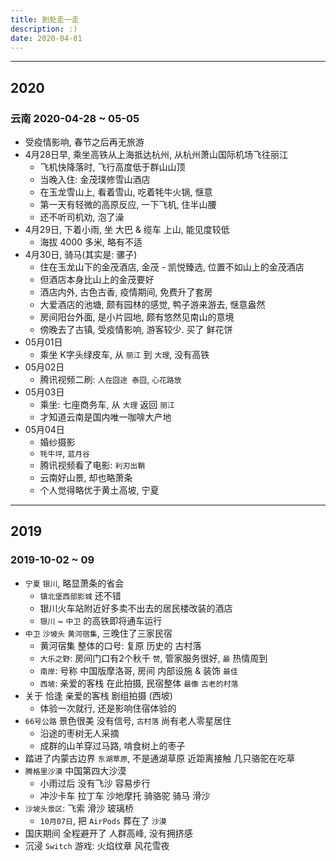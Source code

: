 ```yaml
---
title: 到处走一走
description: :)
date: 2020-04-01
---
```


------------------

## 2020

### 云南 2020-04-28 ~ 05-05

* 受疫情影响, 春节之后再无旅游
* 4月28日早, 乘坐高铁从上海抵达杭州, 从杭州萧山国际机场飞往丽江
  - 飞机快降落时, 飞行高度低于群山山顶
  - 当晚入住: 金茂璞修雪山酒店
  - 在玉龙雪山上, 看着雪山, 吃着牦牛火锅, 惬意
  - 第一天有轻微的高原反应, 一下飞机, 住半山腰
  - 还不听司机劝, 泡了澡
* 4月29日, 下着小雨, 坐 大巴 & 缆车 上山, 能见度较低
  - 海拔 4000 多米, 略有不适
* 4月30日, 骑马(其实是: 骡子)
  - 住在玉龙山下的金茂酒店, 金茂 - 凯悦臻选, 位置不如山上的金茂酒店
  - 但酒店本身比山上的金茂要好
  - 酒店内外, 古色古香, 疫情期间, 免费升了套房
  - 大爱酒店的池塘, 颇有园林的感觉, 鸭子游来游去, 惬意盎然
  - 房间阳台外面, 是小片园地, 颇有悠然见南山的意境
  - 傍晚去了古镇, 受疫情影响, 游客较少. 买了 鲜花饼
* 05月01日
  - 乘坐 K字头绿皮车, 从 `丽江` 到 `大理`, 没有高铁
* 05月02日
  - 腾讯视频二刷: `人在囧途 泰囧`, `心花路放`
* 05月03日
  - 乘坐: 七座商务车, 从 `大理` 返回 `丽江`
  - 才知道云南是国内唯一咖啡大产地
* 05月04日
  - 婚纱摄影
  - `牦牛坪`, `蓝月谷`
  - 腾讯视频看了电影: `利刃出鞘`
  - 云南好山景, 却也略萧条
  - 个人觉得略优于黄土高坡, 宁夏

------------------

## 2019

### 2019-10-02 ~ 09
  - `宁夏` `银川`, 略显萧条的省会
    * `镇北堡西部影城` 还不错
    * 银川火车站附近好多卖不出去的居民楼改装的酒店
    * `银川` ~ `中卫` 的高铁即将通车运行
  - `中卫` `沙坡头` `黄河宿集`, 三晚住了三家民宿
    * 黄河宿集 整体的口号: 复原 历史的 古村落
    * `大乐之野`: 房间门口有2个秋千 `赞`, 管家服务很好, `最` 热情周到
    * `南岸`: 号称 中国版摩洛哥, 房间 内部设施 & 装饰 `最佳`
    * `西坡`: 亲爱的客栈 在此拍摄, 民宿整体 `最像` `古老的村落`
  - 关于 恰逢 亲爱的客栈 剧组拍摄 (西坡)
    * 体验一次就行, 还是影响住宿体验的
  - `66号公路` 景色很美 没有信号, `古村落` 尚有老人零星居住
    * 沿途的枣树无人采摘
    * 成群的山羊穿过马路, 啃食树上的枣子
  - 踏进了内蒙古边界 `东湖草原`, 不是通湖草原 近距离接触 几只骆驼在吃草
  - `腾格里沙漠` 中国第四大沙漠
    * 小雨过后 没有飞沙 容易步行
    * 冲沙卡车 拉丁车 沙地摩托 骑骆驼 骑马 滑沙
  - `沙坡头景区`: 飞索 滑沙 玻璃桥
    * `10月07日`, 把 `AirPods` 葬在了 `沙漠`
  - 国庆期间 全程避开了 人群高峰, 没有拥挤感
  - 沉浸 `Switch` 游戏: 火焰纹章 风花雪夜
